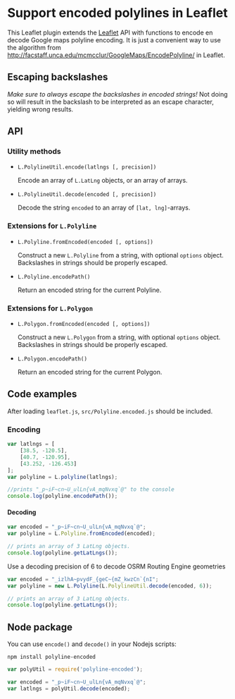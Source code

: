 # Support encoded polylines in Leaflet

This Leaflet plugin extends the [Leaflet](https://github.com/CloudMade/Leaflet) API with functions to encode en decode Google maps polyline encoding. It is just a convenient way to use the algorithm from http://facstaff.unca.edu/mcmcclur/GoogleMaps/EncodePolyline/ in Leaflet.

## Escaping backslashes
*Make sure to always escape the backslashes in encoded strings!* Not doing so will result in the backslash to be interpreted as an escape character, yielding wrong results.

## API
### Utility methods

- `L.PolylineUtil.encode(latlngs [, precision])`
  
  Encode an array of `L.LatLng` objects, or an array of arrays.


- `L.PolylineUtil.decode(encoded [, precision])`
  
  Decode the string `encoded` to an array of `[lat, lng]`-arrays.

### Extensions for `L.Polyline`

- `L.Polyline.fromEncoded(encoded [, options])`
  
  Construct a new `L.Polyline` from a string, with optional `options` object. Backslashes in strings should be properly escaped.

- `L.Polyline.encodePath()`
  
  Return an encoded string for the current Polyline.

### Extensions for `L.Polygon`

- `L.Polygon.fromEncoded(encoded [, options])`
  
  Construct a new `L.Polygon` from a string, with optional `options` object. Backslashes in strings should be properly escaped.

- `L.Polygon.encodePath()`
  
  Return an encoded string for the current Polygon.

## Code examples
After loading ```leaflet.js```, ```src/Polyline.encoded.js``` should be included.

### Encoding

```javascript
var latlngs = [
	[38.5, -120.5],
	[40.7, -120.95],
	[43.252, -126.453]
];
var polyline = L.polyline(latlngs);

//prints "_p~iF~cn~U_ulLn{vA_mqNvxq`@" to the console
console.log(polyline.encodePath());
```

#### Decoding
```javascript
var encoded = "_p~iF~cn~U_ulLn{vA_mqNvxq`@";
var polyline = L.Polyline.fromEncoded(encoded);

// prints an array of 3 LatLng objects.
console.log(polyline.getLatLngs());
```

Use a decoding precision of 6 to decode OSRM Routing Engine geometries
```javascript
var encoded = "_izlhA~pvydF_{geC~{mZ_kwzCn`{nI";
var polyline = new L.Polyline(L.PolylineUtil.decode(encoded, 6));

// prints an array of 3 LatLng objects.
console.log(polyline.getLatLngs());
```

## Node package
You can use `encode()` and `decode()` in your Nodejs scripts:

`npm install polyline-encoded`

```javascript
var polyUtil = require('polyline-encoded');

var encoded = "_p~iF~cn~U_ulLn{vA_mqNvxq`@";
var latlngs = polyUtil.decode(encoded);
```
